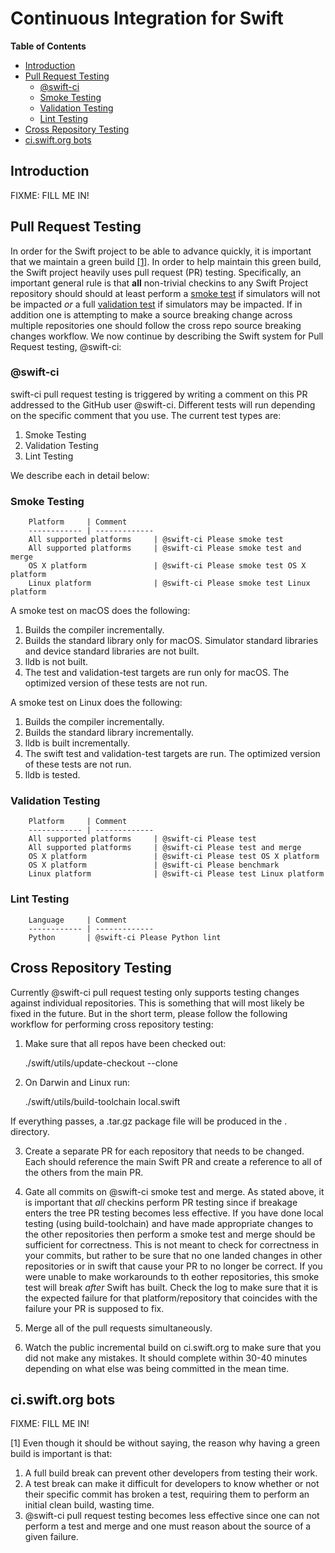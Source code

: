 
# Continuous Integration for Swift

**Table of Contents**

- [Introduction](#introduction)
- [Pull Request Testing](#pull-request-testing)
    - [@swift-ci](#swift-ci)
    - [Smoke Testing](#smoke-testing)
    - [Validation Testing](#validation-testing)
    - [Lint Testing](#lint-testing)
- [Cross Repository Testing](#cross-repository-testing)
- [ci.swift.org bots](#ciswiftorg-bots)

## Introduction

FIXME: FILL ME IN!

## Pull Request Testing

In order for the Swift project to be able to advance quickly, it is important that we maintain a green build [[1]](#footnote-1). In order to help maintain this green build, the Swift project heavily uses pull request (PR) testing. Specifically, an important general rule is that **all** non-trivial checkins to any Swift Project repository should should at least perform a [smoke test](#smoke-testing) if simulators will not be impacted *or* a full [validation test](#validation-testing) if simulators may be impacted. If in addition one is attempting to make a source breaking change across multiple repositories one should follow the cross repo source breaking changes workflow. We now continue by describing the Swift system for Pull Request testing, @swift-ci:

### @swift-ci

swift-ci pull request testing is triggered by writing a comment on this PR addressed to the GitHub user @swift-ci. Different tests will run depending on the specific comment that you use. The current test types are:

1. Smoke Testing
2. Validation Testing
3. Lint Testing

We describe each in detail below:

### Smoke Testing

        Platform     | Comment
        ------------ | -------------
        All supported platforms     | @swift-ci Please smoke test
        All supported platforms     | @swift-ci Please smoke test and merge
        OS X platform               | @swift-ci Please smoke test OS X platform
        Linux platform              | @swift-ci Please smoke test Linux platform

A smoke test on macOS does the following:

1. Builds the compiler incrementally.
2. Builds the standard library only for macOS. Simulator standard libraries and
   device standard libraries are not built.
3. lldb is not built.
4. The test and validation-test targets are run only for macOS. The optimized
   version of these tests are not run.

A smoke test on Linux does the following:

1. Builds the compiler incrementally.
2. Builds the standard library incrementally.
3. lldb is built incrementally.
4. The swift test and validation-test targets are run. The optimized version of these
   tests are not run.
5. lldb is tested.

### Validation Testing

        Platform     | Comment
        ------------ | -------------
        All supported platforms     | @swift-ci Please test
        All supported platforms     | @swift-ci Please test and merge
        OS X platform               | @swift-ci Please test OS X platform
        OS X platform               | @swift-ci Please benchmark
        Linux platform              | @swift-ci Please test Linux platform

### Lint Testing

        Language     | Comment
        ------------ | -------------
        Python       | @swift-ci Please Python lint

## Cross Repository Testing

Currently @swift-ci pull request testing only supports testing changes against individual repositories. This is something that will most likely be fixed in the future. But in the short term, please follow the following workflow for performing cross repository testing:

1. Make sure that all repos have been checked out:

     ./swift/utils/update-checkout --clone

2. On Darwin and Linux run:

     ./swift/utils/build-toolchain local.swift

If everything passes, a .tar.gz package file will be produced in the . directory.

3. Create a separate PR for each repository that needs to be changed. Each should reference the main Swift PR and create a reference to all of the others from the main PR.

4. Gate all commits on @swift-ci smoke test and merge. As stated above, it is important that *all* checkins perform PR testing since if breakage enters the tree PR testing becomes less effective. If you have done local testing (using build-toolchain) and have made appropriate changes to the other repositories then perform a smoke test and merge should be sufficient for correctness. This is not meant to check for correctness in your commits, but rather to be sure that no one landed changes in other repositories or in swift that cause your PR to no longer be correct. If you were unable to make workarounds to th eother repositories, this smoke test will break *after* Swift has built. Check the log to make sure that it is the expected failure for that platform/repository that coincides with the failure your PR is supposed to fix.

5. Merge all of the pull requests simultaneously.

6. Watch the public incremental build on ci.swift.org to make sure that you did not make any mistakes. It should complete within 30-40 minutes depending on what else was being committed in the mean time.

## ci.swift.org bots

FIXME: FILL ME IN!

<a name="footnote-1">[1]</a> Even though it should be without saying, the reason why having a green build is important is that:

1. A full build break can prevent other developers from testing their work.
2. A test break can make it difficult for developers to know whether or not their specific commit has broken a test, requiring them to perform an initial clean build, wasting time.
3. @swift-ci pull request testing becomes less effective since one can not perform a test and merge and one must reason about the source of a given failure.
